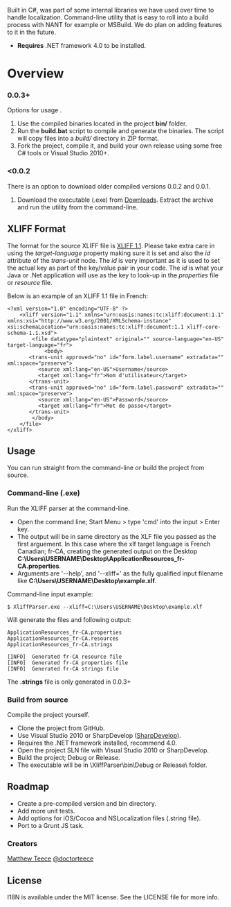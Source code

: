 Built in C#, was part of some internal libraries we have used over time to handle localization. Command-line utility that is easy to roll into a build process with NANT for example or MSBuild. We do plan on adding features to it in the future.

* **Requires** .NET framework 4.0 to be installed.

# Overview #

### 0.0.3+

Options for usage .

1. Use the compiled binaries located in the project **bin/** folder.
2. Run the **build.bat** script to compile and generate the binaries. The script will copy files into a *build/* directory in ZIP format. 
3. Fork the project, compile it, and build your own release using some free C# tools or Visual Studio 2010+.

### <0.0.2

There is an option to download older compiled versions 0.0.2 and 0.0.1.

1. Download the executable (.exe) from [Downloads][1]. Extract the archive and run the utility from the command-line.

## XLIFF Format ##

The format for the source XLIFF file is [XLIFF 1.1][3]. Please take extra care in using the *target-language* property making sure it is set and also the *id* attribute of the _trans-unit_ node. The *id* is very important as it is used to set the actual key as part of the key/value pair in your code. The *id* is what your Java or .Net application will use as the key to look-up in the _properties_ file or _resource_ file.

Below is an example of an XLIFF 1.1 file in French:

    <?xml version="1.0" encoding="UTF-8" ?>
        <xliff version="1.1" xmlns="urn:oasis:names:tc:xliff:document:1.1" xmlns:xsi="http://www.w3.org/2001/XMLSchema-instance" xsi:schemaLocation="urn:oasis:names:tc:xliff:document:1.1 xliff-core-schema-1.1.xsd">
            <file datatype="plaintext" original="" source-language="en-US" target-language="fr">
                <body>
           <trans-unit approved="no" id="form.label.username" extradata="" xml:space="preserve">
              <source xml:lang="en-US">Username</source>
              <target xml:lang="fr">Nom d'utilisateur</target>
           </trans-unit>
           <trans-unit approved="no" id="form.label.password" extradata="" xml:space="preserve">
              <source xml:lang="en-US">Password</source>
              <target xml:lang="fr">Mot de passe</target>
           </trans-unit>
            </body>
        </file>
    </xliff>

## Usage ##

You can run straight from the command-line or build the project from source.

### Command-line (.exe) ###

Run the XLIFF parser at the command-line.

* Open the command line; Start Menu > type 'cmd' into the input > Enter key.
* The output will be in same directory as the XLF file you passed as the first arguement. In this case where the xlf target language is French Canadian; fr-CA, creating the generated output on the Desktop **C:\Users\USERNAME\Desktop\ApplicationResources_fr-CA.properties**.
* Arguments are '--help', and '--xliff=' as the fully qualified input filename like **C:\Users\USERNAME\Desktop\example.xlf**.

Command-line input example:

    $ XliffParser.exe --xliff=C:\Users\USERNAME\Desktop\example.xlf

Will generate the files and following output:
    
    ApplicationResources_fr-CA.properties
    ApplicationResources_fr-CA.resources
    ApplicationResources_fr-CA.strings

    [INFO]  Generated fr-CA resource file
    [INFO]  Generated fr-CA properties file
    [INFO]  Generated fr-CA strings file

The **.strings** file is only generated in 0.0.3+

### Build from source ###

Compile the project yourself.

* Clone the project from GitHub.
* Use Visual Studio 2010 or SharpDevelop ([SharpDevelop][2]).
* Requires the .NET framework installed, recommend 4.0.
* Open the project SLN file with Visual Studio 2010 or SharpDevelop.
* Build the project; Debug or Release.
* The executable will be in \XliffParser\bin\Debug or Release\ folder.

## Roadmap ##

* Create a pre-compiled version and bin directory.
* Add more unit tests.
* Add options for iOS/Cocoa and NSLocalization files (.string file).
* Port to a Grunt JS task.

### Creators

[Matthew Teece](http://github.com/mteece)
[@doctorteece](https://twitter.com/doctorteece)


## License

I18N is available under the MIT license. See the LICENSE file for more info.

[1]: https://github.com/PixelMEDIA/I18N/downloads "I18N"
[2]: http://www.icsharpcode.net/OpenSource/SD/Download/#SharpDevelop4x "SharpDevelop4x"
[3]: http://docs.oasis-open.org/xliff/xliff-core/xliff-core.html "XLIFF 1.2"